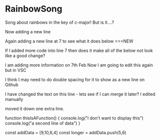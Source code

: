 # RainbowSong

Song about rainbows in the key of c-major! But is it....?

Now adding a new line

Again adding a new line at 7 to see what it does below ===NEW

If I added more code into line 7 then does it make all of the below not look like a good change?

I am adding more information on 7th Feb 
Now I am going to edit this again but in VSC

I think I may need to do double spacing for it to show as a new line on Github

I have changed the text on this line - lets see if I can merge it later? I edited manually

moved it down one extra line.

function thisIsAFunction() {
console.log("I don't want to display this")
console.log("a second line of data")
}

const addData = [9,10,6,4]
const longer = addData.push(5,6)



    
